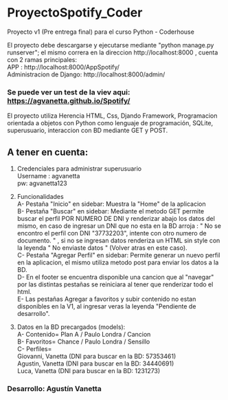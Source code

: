 # ProyectoSpotify_Coder
Proyecto v1 (Pre entrega final) para el curso Python - Coderhouse

El proyecto debe descargarse y ejecutarse mediante "python manage.py runserver"; el mismo correra en la direccion http://localhost:8000 , cuenta con 2 ramas principales: <br>
APP : http://localhost:8000/AppSpotify/ <br>
Administracion de Django: http://localhost:8000/admin/<br>

 ### Se puede ver un test de la viev aqui: https://agvanetta.github.io/Spotify/

El proyecto utiliza Herencia HTML, Css, Djando Framework, Programacion orientada a objetos con Python como lenguaje de programación, SQLite, superusuario, interaccion con BD mediante GET y POST.


## A tener en cuenta:

1) Credenciales para administrar superusuario <br> 
Username : agvanetta <br> 
pw: agvanetta123

2) Funcionalidades<br> 
  A- Pestaña "Inicio" en sidebar: Muestra la "Home" de la aplicacion <br> 
  B- Pestaña "Buscar" en sidebar: Mediante el metodo GET permite buscar el perfil POR NUMERO DE DNI y renderizar abajo los datos del mismo, en caso de ingresar un DNI    que no esta en la BD arroja : " No se encontro el perfil con DNI "37732203", intente con otro numero de documento. " , si no se ingresan datos renderiza un HTML sin    style con la leyenda " No enviaste datos " (Volver atras en este caso). <br> 
  C- Pestaña "Agregar Perfil" en sidebar: Permite generar un nuevo perfil en la aplicacion, el mismo utiliza metodo post para enviar los datos a la BD.<br> 
  D- En el footer se encuentra disponible una cancion que al "navegar" por las distintas pestañas se reiniciara al tener que renderizar todo el html.<br> 
  E- Las pestañas Agregar a favoritos y subir contenido no estan disponibles en la V1, al ingresar veras la leyenda "Pendiente de desarrollo".<br> 
  
 3) Datos en la BD precargados (models):<br> 
  A- Contenido= Plan A / Paulo Londra / Cancion <br> 
  B- Favoritos= Chance / Paulo Londra / Sensillo <br> 
  C- Perfiles= 	<br> 
    Giovanni, Vanetta (DNI para buscar en la BD: 57353461) <br> 
    Agustin, Vanetta (DNI para buscar en la BD: 34440691) <br> 
    Luca, Vanetta (DNI para buscar en la BD: 1231273) <br> 

### Desarrollo: Agustín Vanetta
